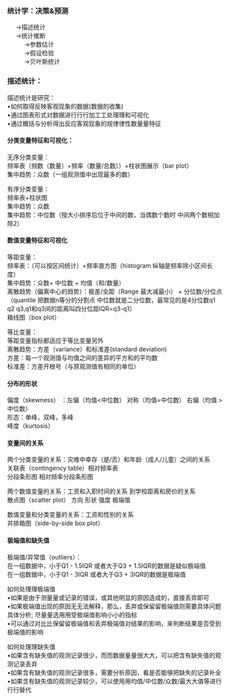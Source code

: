 ### 统计学：决策&预测  
&nbsp;&nbsp;&nbsp;&nbsp;&nbsp;->描述统计  
&nbsp;&nbsp;&nbsp;&nbsp;&nbsp;->统计推断  
&nbsp;&nbsp;&nbsp;&nbsp;&nbsp;&nbsp;&nbsp;&nbsp;&nbsp;&nbsp;->参数估计  
&nbsp;&nbsp;&nbsp;&nbsp;&nbsp;&nbsp;&nbsp;&nbsp;&nbsp;&nbsp;->假设检验  
&nbsp;&nbsp;&nbsp;&nbsp;&nbsp;&nbsp;&nbsp;&nbsp;&nbsp;&nbsp;->贝叶斯统计  



### 描述统计：

描述统计是研究：  
•如何取得反映客观现象的数据(数据的收集)  
•通过图表形式对数据进⾏行行加⼯工处理理和可视化  
•通过概括与分析得出反应客观现象的规律律性数量量特征



#### 分类变量特征和可视化：  

无序分类变量：  
频率表（频数（数量）+频率（数量/总数））+柱状图展示（bar plot）  
集中趋势：众数（一组观测值中出现最多的数）  


有序分类变量：  
频率表+柱状图  
集中趋势：众数  
集中趋势：中位数（按大小排序后位于中间的数，当偶数个数时 中间两个数相加除2） 
 

 
 #### 数值变量特征和可视化
 
 等距变量：  
 频率表：（可以按区间统计）+频率直方图（histogram  纵轴是频率除小区间长度）   
 集中趋势：众数+  中位数 +  均值（和/数量）  
 离散趋势（偏离中心的趋势）：极差/全距（Range 最大减最小） +  分位数/分位点（quantile 把数据n等分的分割点 中位数就是二分位数，最常见的是4分位数q1 q2 q3,q1和q3间的距离叫四分位距IQR=q3-q1）  
 箱线图（box plot）
 
 
 等比变量：  
 等距变量指标都适应于等比变量另外  
 离散趋势：方差（variance）和标准差(standard deviation)  
 方差：每一个观测值与均值之间的差异的平方和的平均数  
 标准差：方差开根号（与原观测值有相同的单位）
 
  
 #### 分布的形状
 
 偏度（skewness） ：左偏（均值<中位数） 对称（均值=中位数）  右偏（均值 >中位数）  
形态：单峰，双峰，多峰  
峰度（kurtosis）


#### 变量间的关系

两个分类变量的关系：灾难中幸存（是/否）和年龄（成人/儿童）之间的关系  
关联表（contingency table）相对频率表  
分段条形图 相对频率分段条形图


两个数值变量的关系：工资和入职时间的关系 到学校距离和房价的关系  
散点图（scatter plot） 方向 形状 强度 极端值  


数值变量和分类变量的关系：工资和性别的关系  
并排箱图（side-by-side box plot）



#### 极端值和缺失值

极端值/异常值（outliers）：  
在⼀组数据中，小于Q1 - 1.5IQR 或者大于Q3 + 1.5IQR的数据是疑似极端值  
在⼀组数据中，小于Q1 - 3IQR 或者⼤于Q3 + 3IQR的数据是极端值

如何处理理极端值  
•如果是由于测量量或记录的错误，或其他明显的原因造成的，直接丢弃即可  
•如果极端值出现的原因⽆无法解释，那么，丢弃或保留留极端值则需要具体问题具体分析; 尽量量选⽤用受极端值影响⼩小的指标  
•可以通过对⽐比保留留极端值和丢弃极端值对结果的影响，来判断结果是否受到极端值的影响

如何处理理缺失值  
•如果含有缺失值的观测记录很少，⽽而数据量量很⼤大，可以把含有缺失值的观测记录丢弃  
•如果含有缺失值的观测记录很多，需要分析原因，看是否能够把缺失的记录补全  
•如果含有缺失值的观测记录较少，可以使⽤用均值/中位数/众数/最⼤大值等进⾏行行替代 


























